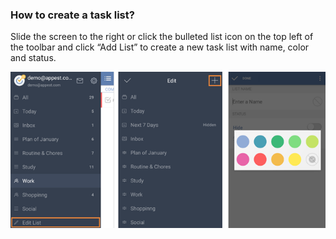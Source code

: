 ### How to create a task list?
Slide the screen to the right or click the bulleted list icon on the top left of the toolbar and click “Add List” to create a new task list with name, color and status.

![](../images/image2.3.1W5.png)
